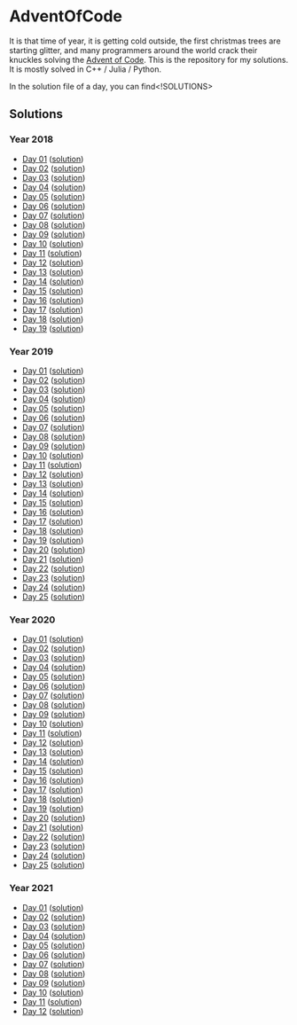 # AdventOfCode

It is that time of year, it is getting cold outside, the first christmas trees are starting glitter, and many programmers around the world crack their knuckles solving the [Advent of Code](https://adventofcode.com/).
This is the repository for my solutions. It is mostly solved in C++ / Julia / Python.

In the solution file of a day, you can find<!SOLUTIONS>
<!-- Do not remove this lines, and write nothing after the <!SOLUTIONS> tag -->
<!--       They are used as marker for the generate_readme() function       -->

## Solutions

### Year 2018

* [Day 01](https://adventofcode.com/2018/day/1) ([solution](./AoC2018/solutions/01))
* [Day 02](https://adventofcode.com/2018/day/2) ([solution](./AoC2018/solutions/02))
* [Day 03](https://adventofcode.com/2018/day/3) ([solution](./AoC2018/solutions/03))
* [Day 04](https://adventofcode.com/2018/day/4) ([solution](./AoC2018/solutions/04))
* [Day 05](https://adventofcode.com/2018/day/5) ([solution](./AoC2018/solutions/05))
* [Day 06](https://adventofcode.com/2018/day/6) ([solution](./AoC2018/solutions/06))
* [Day 07](https://adventofcode.com/2018/day/7) ([solution](./AoC2018/solutions/07))
* [Day 08](https://adventofcode.com/2018/day/8) ([solution](./AoC2018/solutions/08))
* [Day 09](https://adventofcode.com/2018/day/9) ([solution](./AoC2018/solutions/09))
* [Day 10](https://adventofcode.com/2018/day/10) ([solution](./AoC2018/solutions/10))
* [Day 11](https://adventofcode.com/2018/day/11) ([solution](./AoC2018/solutions/11))
* [Day 12](https://adventofcode.com/2018/day/12) ([solution](./AoC2018/solutions/12))
* [Day 13](https://adventofcode.com/2018/day/13) ([solution](./AoC2018/solutions/13))
* [Day 14](https://adventofcode.com/2018/day/14) ([solution](./AoC2018/solutions/14))
* [Day 15](https://adventofcode.com/2018/day/15) ([solution](./AoC2018/solutions/15))
* [Day 16](https://adventofcode.com/2018/day/16) ([solution](./AoC2018/solutions/16))
* [Day 17](https://adventofcode.com/2018/day/17) ([solution](./AoC2018/solutions/17))
* [Day 18](https://adventofcode.com/2018/day/18) ([solution](./AoC2018/solutions/18))
* [Day 19](https://adventofcode.com/2018/day/19) ([solution](./AoC2018/solutions/19))

### Year 2019

* [Day 01](https://adventofcode.com/2019/day/1) ([solution](./AoC2019/solutions/01))
* [Day 02](https://adventofcode.com/2019/day/2) ([solution](./AoC2019/solutions/02))
* [Day 03](https://adventofcode.com/2019/day/3) ([solution](./AoC2019/solutions/03))
* [Day 04](https://adventofcode.com/2019/day/4) ([solution](./AoC2019/solutions/04))
* [Day 05](https://adventofcode.com/2019/day/5) ([solution](./AoC2019/solutions/05))
* [Day 06](https://adventofcode.com/2019/day/6) ([solution](./AoC2019/solutions/06))
* [Day 07](https://adventofcode.com/2019/day/7) ([solution](./AoC2019/solutions/07))
* [Day 08](https://adventofcode.com/2019/day/8) ([solution](./AoC2019/solutions/08))
* [Day 09](https://adventofcode.com/2019/day/9) ([solution](./AoC2019/solutions/09))
* [Day 10](https://adventofcode.com/2019/day/10) ([solution](./AoC2019/solutions/10))
* [Day 11](https://adventofcode.com/2019/day/11) ([solution](./AoC2019/solutions/11))
* [Day 12](https://adventofcode.com/2019/day/12) ([solution](./AoC2019/solutions/12))
* [Day 13](https://adventofcode.com/2019/day/13) ([solution](./AoC2019/solutions/13))
* [Day 14](https://adventofcode.com/2019/day/14) ([solution](./AoC2019/solutions/14))
* [Day 15](https://adventofcode.com/2019/day/15) ([solution](./AoC2019/solutions/15))
* [Day 16](https://adventofcode.com/2019/day/16) ([solution](./AoC2019/solutions/16))
* [Day 17](https://adventofcode.com/2019/day/17) ([solution](./AoC2019/solutions/17))
* [Day 18](https://adventofcode.com/2019/day/18) ([solution](./AoC2019/solutions/18))
* [Day 19](https://adventofcode.com/2019/day/19) ([solution](./AoC2019/solutions/19))
* [Day 20](https://adventofcode.com/2019/day/20) ([solution](./AoC2019/solutions/20))
* [Day 21](https://adventofcode.com/2019/day/21) ([solution](./AoC2019/solutions/21))
* [Day 22](https://adventofcode.com/2019/day/22) ([solution](./AoC2019/solutions/22))
* [Day 23](https://adventofcode.com/2019/day/23) ([solution](./AoC2019/solutions/23))
* [Day 24](https://adventofcode.com/2019/day/24) ([solution](./AoC2019/solutions/24))
* [Day 25](https://adventofcode.com/2019/day/25) ([solution](./AoC2019/solutions/25))

### Year 2020

* [Day 01](https://adventofcode.com/2020/day/1) ([solution](./AoC2020/solutions/01))
* [Day 02](https://adventofcode.com/2020/day/2) ([solution](./AoC2020/solutions/02))
* [Day 03](https://adventofcode.com/2020/day/3) ([solution](./AoC2020/solutions/03))
* [Day 04](https://adventofcode.com/2020/day/4) ([solution](./AoC2020/solutions/04))
* [Day 05](https://adventofcode.com/2020/day/5) ([solution](./AoC2020/solutions/05))
* [Day 06](https://adventofcode.com/2020/day/6) ([solution](./AoC2020/solutions/06))
* [Day 07](https://adventofcode.com/2020/day/7) ([solution](./AoC2020/solutions/07))
* [Day 08](https://adventofcode.com/2020/day/8) ([solution](./AoC2020/solutions/08))
* [Day 09](https://adventofcode.com/2020/day/9) ([solution](./AoC2020/solutions/09))
* [Day 10](https://adventofcode.com/2020/day/10) ([solution](./AoC2020/solutions/10))
* [Day 11](https://adventofcode.com/2020/day/11) ([solution](./AoC2020/solutions/11))
* [Day 12](https://adventofcode.com/2020/day/12) ([solution](./AoC2020/solutions/12))
* [Day 13](https://adventofcode.com/2020/day/13) ([solution](./AoC2020/solutions/13))
* [Day 14](https://adventofcode.com/2020/day/14) ([solution](./AoC2020/solutions/14))
* [Day 15](https://adventofcode.com/2020/day/15) ([solution](./AoC2020/solutions/15))
* [Day 16](https://adventofcode.com/2020/day/16) ([solution](./AoC2020/solutions/16))
* [Day 17](https://adventofcode.com/2020/day/17) ([solution](./AoC2020/solutions/17))
* [Day 18](https://adventofcode.com/2020/day/18) ([solution](./AoC2020/solutions/18))
* [Day 19](https://adventofcode.com/2020/day/19) ([solution](./AoC2020/solutions/19))
* [Day 20](https://adventofcode.com/2020/day/20) ([solution](./AoC2020/solutions/20))
* [Day 21](https://adventofcode.com/2020/day/21) ([solution](./AoC2020/solutions/21))
* [Day 22](https://adventofcode.com/2020/day/22) ([solution](./AoC2020/solutions/22))
* [Day 23](https://adventofcode.com/2020/day/23) ([solution](./AoC2020/solutions/23))
* [Day 24](https://adventofcode.com/2020/day/24) ([solution](./AoC2020/solutions/24))
* [Day 25](https://adventofcode.com/2020/day/25) ([solution](./AoC2020/solutions/25))

### Year 2021

* [Day 01](https://adventofcode.com/2021/day/1) ([solution](./AoC2021/solutions/01))
* [Day 02](https://adventofcode.com/2021/day/2) ([solution](./AoC2021/solutions/02))
* [Day 03](https://adventofcode.com/2021/day/3) ([solution](./AoC2021/solutions/03))
* [Day 04](https://adventofcode.com/2021/day/4) ([solution](./AoC2021/solutions/04))
* [Day 05](https://adventofcode.com/2021/day/5) ([solution](./AoC2021/solutions/05))
* [Day 06](https://adventofcode.com/2021/day/6) ([solution](./AoC2021/solutions/06))
* [Day 07](https://adventofcode.com/2021/day/7) ([solution](./AoC2021/solutions/07))
* [Day 08](https://adventofcode.com/2021/day/8) ([solution](./AoC2021/solutions/08))
* [Day 09](https://adventofcode.com/2021/day/9) ([solution](./AoC2021/solutions/09))
* [Day 10](https://adventofcode.com/2021/day/10) ([solution](./AoC2021/solutions/10))
* [Day 11](https://adventofcode.com/2021/day/11) ([solution](./AoC2021/solutions/11))
* [Day 12](https://adventofcode.com/2021/day/12) ([solution](./AoC2021/solutions/12))